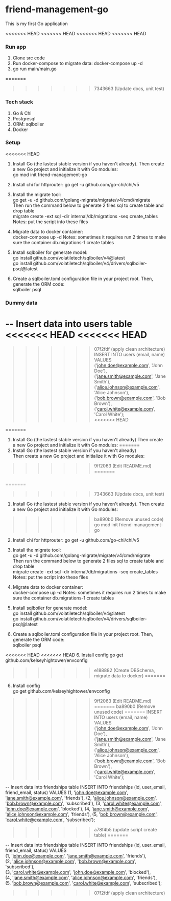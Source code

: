 # friend-management-go
This is my first Go application

<<<<<<< HEAD
<<<<<<< HEAD
<<<<<<< HEAD
<<<<<<< HEAD
### Run app
1. Clone src code <br />
2. Run docker-compose to migrate data: docker-compose up -d <br />
3. go run main/main.go

=======
>>>>>>> 7343663 (Update docs, unit test)
### Tech stack
1. Go & Chi
2. Postgresql
3. ORM: sqlboiler
4. Docker

### Setup
<<<<<<< HEAD
1. Install Go (the lastest stable version if you haven't already). Then create a new Go project and initialize it with Go modules: <br />
go mod init friend-management-go

2. Install chi for httprouter: go get -u github.com/go-chi/chi/v5

3. Install the migrate tool: <br />
go get -u -d github.com/golang-migrate/migrate/v4/cmd/migrate <br />
Then run the command below to generate 2 files sql to create table and drop table <br />
migrate create -ext sql -dir internal/db/migrations -seq create_tables
Notes: put the script into these files

4. Migrate data to docker container: <br />
docker-compose up -d
Notes: sometimes it requires run 2 times to make sure the container db.migrations-1 create tables

5. Install sqlboiler for generate model: <br />
go install github.com/volatiletech/sqlboiler/v4@latest <br />
go install github.com/volatiletech/sqlboiler/v4/drivers/sqlboiler-psql@latest <br />

6. Create a sqlboiler.toml configuration file in your project root. Then, generate the ORM code: <br />
sqlboiler psql

### Dummy data
-- Insert data into users table
<<<<<<< HEAD
<<<<<<< HEAD
=======
>>>>>>> 07f2fdf (apply clean architecture)
INSERT INTO users (email, name) VALUES <br />
('john.doe@example.com', 'John Doe'), <br />
('jane.smith@example.com', 'Jane Smith'), <br />
('alice.johnson@example.com', 'Alice Johnson'), <br />
('bob.brown@example.com', 'Bob Brown'), <br />
('carol.white@example.com', 'Carol White'); <br />
<<<<<<< HEAD


=======
1. Install Go (the lastest stable version if you haven't already)
Then create a new Go project and initialize it with Go modules:
=======
1. Install Go (the lastest stable version if you haven't already) <br />
Then create a new Go project and initialize it with Go modules: <br />
>>>>>>> 9ff2063 (Edit README.md)
=======
### 
=======
>>>>>>> 7343663 (Update docs, unit test)
1. Install Go (the lastest stable version if you haven't already). Then create a new Go project and initialize it with Go modules: <br />
>>>>>>> ba890b0 (Remove unused code)
go mod init friend-management-go

2. Install chi for httprouter: go get -u github.com/go-chi/chi/v5

3. Install the migrate tool: <br />
go get -u -d github.com/golang-migrate/migrate/v4/cmd/migrate <br />
Then run the command below to generate 2 files sql to create table and drop table <br />
migrate create -ext sql -dir internal/db/migrations -seq create_tables
Notes: put the script into these files

4. Migrate data to docker container: <br />
docker-compose up -d
Notes: sometimes it requires run 2 times to make sure the container db.migrations-1 create tables

5. Install sqlboiler for generate model: <br />
go install github.com/volatiletech/sqlboiler/v4@latest <br />
go install github.com/volatiletech/sqlboiler/v4/drivers/sqlboiler-psql@latest <br />

6. Create a sqlboiler.toml configuration file in your project root. Then, generate the ORM code: <br />
sqlboiler psql

<<<<<<< HEAD
<<<<<<< HEAD
6. Install config
go get github.com/kelseyhightower/envconfig
>>>>>>> e188882 (Create DBSchema, migrate data to docker)
=======
6. Install config <br />
go get github.com/kelseyhightower/envconfig
>>>>>>> 9ff2063 (Edit README.md)
=======
>>>>>>> ba890b0 (Remove unused code)
=======
INSERT INTO users (email, name) VALUES
('john.doe@example.com', 'John Doe'),
('jane.smith@example.com', 'Jane Smith'),
('alice.johnson@example.com', 'Alice Johnson'),
('bob.brown@example.com', 'Bob Brown'),
('carol.white@example.com', 'Carol White');

-- Insert data into friendships table
INSERT INTO friendships (id, user_email, friend_email, status) VALUES
(1, 'john.doe@example.com', 'jane.smith@example.com', 'friends'),
(2, 'alice.johnson@example.com', 'bob.brown@example.com', 'subscribed'),
(3, 'carol.white@example.com', 'john.doe@example.com', 'blocked'),
(4, 'jane.smith@example.com', 'alice.johnson@example.com', 'friends'),
(5, 'bob.brown@example.com', 'carol.white@example.com', 'subscribed');
>>>>>>> a78f4b5 (update script create table)
=======

-- Insert data into friendships table
INSERT INTO friendships (id, user_email, friend_email, status) VALUES <br />
(1, 'john.doe@example.com', 'jane.smith@example.com', 'friends'), <br />
(2, 'alice.johnson@example.com', 'bob.brown@example.com', 'subscribed'), <br />
(3, 'carol.white@example.com', 'john.doe@example.com', 'blocked'), <br />
(4, 'jane.smith@example.com', 'alice.johnson@example.com', 'friends'), <br />
(5, 'bob.brown@example.com', 'carol.white@example.com', 'subscribed'); <br />
>>>>>>> 07f2fdf (apply clean architecture)
